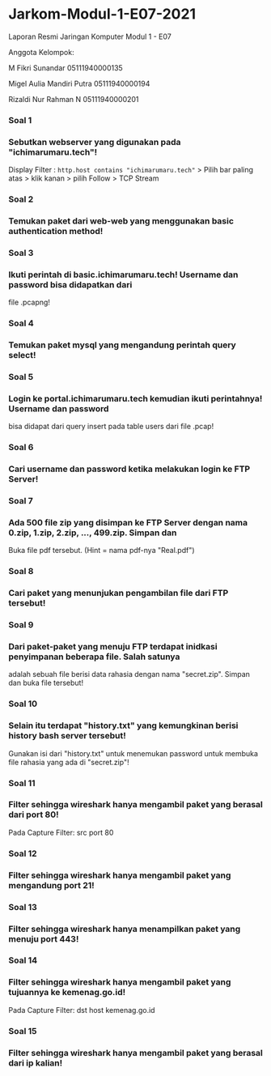 # Jarkom-Modul-1-E07-2021
Laporan Resmi Jaringan Komputer Modul 1 - E07

Anggota Kelompok:

M Fikri Sunandar 05111940000135

Migel Aulia Mandiri Putra 05111940000194

Rizaldi Nur Rahman N 05111940000201

### Soal 1
### Sebutkan webserver yang digunakan pada "ichimarumaru.tech"!
Display Filter : ```http.host contains "ichimarumaru.tech"``` > Pilih bar paling atas > klik kanan > pilih
Follow > TCP Stream


### Soal 2
### Temukan paket dari web-web yang menggunakan basic authentication method!

### Soal 3
### Ikuti perintah di basic.ichimarumaru.tech! Username dan password bisa didapatkan dari
file .pcapng!

### Soal 4
### Temukan paket mysql yang mengandung perintah query select!

### Soal 5
### Login ke portal.ichimarumaru.tech kemudian ikuti perintahnya! Username dan password
bisa didapat dari query insert pada table users dari file .pcap!

### Soal 6
### Cari username dan password ketika melakukan login ke FTP Server!

### Soal 7
### Ada 500 file zip yang disimpan ke FTP Server dengan nama 0.zip, 1.zip, 2.zip, ..., 499.zip. Simpan dan
Buka file pdf tersebut. (Hint = nama pdf-nya "Real.pdf")

### Soal 8
###  Cari paket yang menunjukan pengambilan file dari FTP tersebut!

### Soal 9
###  Dari paket-paket yang menuju FTP terdapat inidkasi penyimpanan beberapa file. Salah satunya
adalah sebuah file berisi data rahasia dengan nama "secret.zip". Simpan dan buka file tersebut!

### Soal 10
### Selain itu terdapat "history.txt" yang kemungkinan berisi history bash server tersebut!
Gunakan isi dari "history.txt" untuk menemukan password untuk membuka file rahasia yang ada
di "secret.zip"!

### Soal 11
###  Filter sehingga wireshark hanya mengambil paket yang berasal dari port 80!
Pada Capture Filter: src port 80

### Soal 12
### Filter sehingga wireshark hanya mengambil paket yang mengandung port 21!

### Soal 13
### Filter sehingga wireshark hanya menampilkan paket yang menuju port 443!

### Soal 14
### Filter sehingga wireshark hanya mengambil paket yang tujuannya ke kemenag.go.id!
Pada Capture Filter: dst host kemenag.go.id

### Soal 15
### Filter sehingga wireshark hanya mengambil paket yang berasal dari ip kalian!
